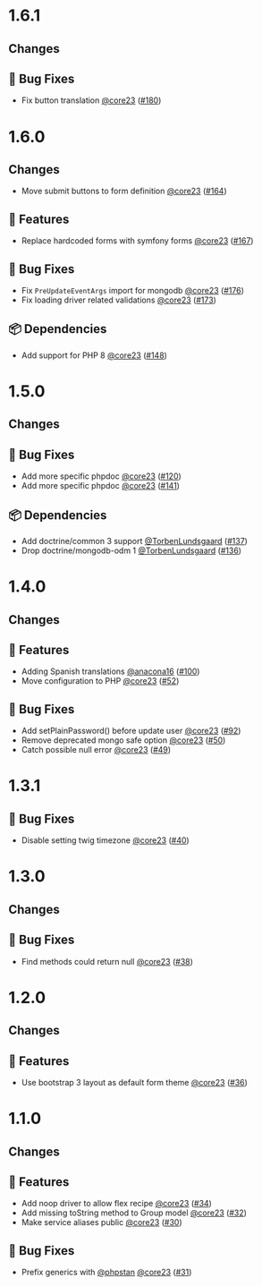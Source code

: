 # 1.6.1

## Changes

## 🐛 Bug Fixes

- Fix button translation [@core23] ([#180])

# 1.6.0

## Changes

- Move submit buttons to form definition [@core23] ([#164])

## 🚀 Features

- Replace hardcoded forms with symfony forms [@core23] ([#167])

## 🐛 Bug Fixes

- Fix `PreUpdateEventArgs` import for mongodb [@core23] ([#176])
- Fix loading driver related validations [@core23] ([#173])

## 📦 Dependencies

- Add support for PHP 8 [@core23] ([#148])

# 1.5.0

## Changes

## 🐛 Bug Fixes

- Add more specific phpdoc [@core23] ([#120])
- Add more specific phpdoc [@core23] ([#141])

## 📦 Dependencies

- Add doctrine/common 3 support [@TorbenLundsgaard] ([#137])
- Drop doctrine/mongodb-odm 1 [@TorbenLundsgaard] ([#136])

# 1.4.0

## Changes

## 🚀 Features

- Adding Spanish translations [@anacona16] ([#100])
- Move configuration to PHP [@core23] ([#52])

## 🐛 Bug Fixes

- Add setPlainPassword() before update user [@core23] ([#92])
- Remove deprecated mongo safe option [@core23] ([#50])
- Catch possible null error [@core23] ([#49])

# 1.3.1

## 🐛 Bug Fixes

- Disable setting twig timezone [@core23] ([#40])

# 1.3.0

## Changes

## 🐛 Bug Fixes

- Find methods could return null [@core23] ([#38])

# 1.2.0

## Changes

## 🚀 Features

- Use bootstrap 3 layout as default form theme [@core23] ([#36])

# 1.1.0

## Changes

## 🚀 Features

- Add noop driver to allow flex recipe [@core23] ([#34])
- Add missing toString method to Group model [@core23] ([#32])
- Make service aliases public [@core23] ([#30])

## 🐛 Bug Fixes

- Prefix generics with [@phpstan] [@core23] ([#31])

[#141]: https://github.com/nucleos/NucleosUserBundle/pull/141
[#137]: https://github.com/nucleos/NucleosUserBundle/pull/137
[#136]: https://github.com/nucleos/NucleosUserBundle/pull/136
[#120]: https://github.com/nucleos/NucleosUserBundle/pull/120
[#100]: https://github.com/nucleos/NucleosUserBundle/pull/100
[#92]: https://github.com/nucleos/NucleosUserBundle/pull/92
[#52]: https://github.com/nucleos/NucleosUserBundle/pull/52
[#50]: https://github.com/nucleos/NucleosUserBundle/pull/50
[#49]: https://github.com/nucleos/NucleosUserBundle/pull/49
[#40]: https://github.com/nucleos/NucleosUserBundle/pull/40
[#38]: https://github.com/nucleos/NucleosUserBundle/pull/38
[#36]: https://github.com/nucleos/NucleosUserBundle/pull/36
[#34]: https://github.com/nucleos/NucleosUserBundle/pull/34
[#32]: https://github.com/nucleos/NucleosUserBundle/pull/32
[#31]: https://github.com/nucleos/NucleosUserBundle/pull/31
[#30]: https://github.com/nucleos/NucleosUserBundle/pull/30
[@phpstan]: https://github.com/phpstan
[@core23]: https://github.com/core23
[@anacona16]: https://github.com/anacona16
[@TorbenLundsgaard]: https://github.com/TorbenLundsgaard
[#176]: https://github.com/nucleos/NucleosUserBundle/pull/176
[#173]: https://github.com/nucleos/NucleosUserBundle/pull/173
[#167]: https://github.com/nucleos/NucleosUserBundle/pull/167
[#164]: https://github.com/nucleos/NucleosUserBundle/pull/164
[#148]: https://github.com/nucleos/NucleosUserBundle/pull/148
[#180]: https://github.com/nucleos/NucleosUserBundle/pull/180
